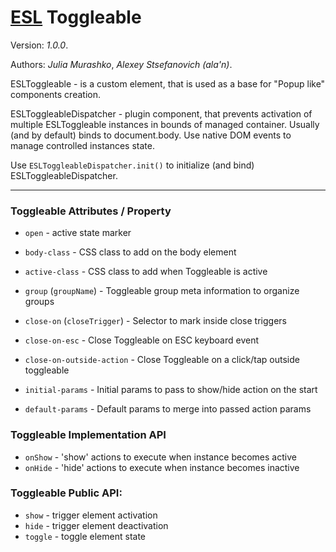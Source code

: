 # [ESL](../../../README.md) Toggleable

Version: *1.0.0*.

Authors: *Julia Murashko*, *Alexey Stsefanovich (ala'n)*.

ESLToggleable - is a custom element, that is used as a base for "Popup like" components creation.

ESLToggleableDispatcher - plugin component, that prevents activation of multiple ESLToggleable instances in bounds of managed container.
Usually (and by default) binds to document.body. Use native DOM events to manage controlled instances state.

Use `ESLToggleableDispatcher.init()` to initialize (and bind) ESLToggleableDispatcher.

---

### Toggleable Attributes / Property
 - `open` - active state marker

 - `body-class` - CSS class to add on the body element
 - `active-class` - CSS class to add when Toggleable is active
 - `group` (`groupName`) - Toggleable group meta information to organize groups
 - `close-on` (`closeTrigger`) - Selector to mark inside close triggers
 - `close-on-esc` - Close Toggleable on ESC keyboard event
 - `close-on-outside-action` - Close Toggleable on a click/tap outside toggleable

 - `initial-params` - Initial params to pass to show/hide action on the start
 - `default-params` - Default params to merge into passed action params

### Toggleable Implementation API
 - `onShow` - 'show' actions to execute when instance becomes active
 - `onHide` - 'hide' actions to execute when instance becomes inactive
 
### Toggleable Public API:
 - `show` - trigger element activation
 - `hide` - trigger element deactivation
 - `toggle` - toggle element state
